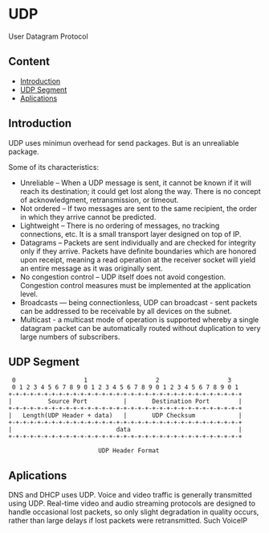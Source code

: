 # UDP
User Datagram Protocol

## Content

<!-- toc -->

- [Introduction](#introduction)
- [UDP Segment](#udp-segment)
- [Aplications](#aplications)

<!-- tocstop -->

## Introduction
UDP uses minimun overhead for send packages. But is an unrealiable package.

Some of its characteristics:
- Unreliable – When a UDP message is sent, it cannot be known if it will reach its destination; it could get lost along the way. There is no concept of acknowledgment, retransmission, or timeout.
- Not ordered – If two messages are sent to the same recipient, the order in which they arrive cannot be predicted.
- Lightweight – There is no ordering of messages, no tracking connections, etc. It is a small transport layer designed on top of IP.
- Datagrams – Packets are sent individually and are checked for integrity only if they arrive. Packets have definite boundaries which are honored upon receipt, meaning a read operation at the receiver socket will yield an entire message as it was originally sent.
- No congestion control – UDP itself does not avoid congestion. Congestion control measures must be implemented at the application level.
- Broadcasts — being connectionless, UDP can broadcast - sent packets can be addressed to be receivable by all devices on the subnet.
-  Multicast - a multicast mode of operation is supported whereby a single datagram packet can be automatically routed without duplication to very large numbers of subscribers.

## UDP Segment

```
 0                   1                   2                   3
 0 1 2 3 4 5 6 7 8 9 0 1 2 3 4 5 6 7 8 9 0 1 2 3 4 5 6 7 8 9 0 1
+-+-+-+-+-+-+-+-+-+-+-+-+-+-+-+-+-+-+-+-+-+-+-+-+-+-+-+-+-+-+-+-+
|          Source Port          |       Destination Port        |
+-+-+-+-+-+-+-+-+-+-+-+-+-+-+-+-+-+-+-+-+-+-+-+-+-+-+-+-+-+-+-+-+
|   Length(UDP Header + data)   |       UDP Checksum            |
+-+-+-+-+-+-+-+-+-+-+-+-+-+-+-+-+-+-+-+-+-+-+-+-+-+-+-+-+-+-+-+-+
|                             data                              |
+-+-+-+-+-+-+-+-+-+-+-+-+-+-+-+-+-+-+-+-+-+-+-+-+-+-+-+-+-+-+-+-+

                         UDP Header Format
```

## Aplications
DNS and DHCP uses UDP.
Voice and video traffic is generally transmitted using UDP. Real-time video and audio streaming protocols are designed to handle occasional lost packets, so only slight degradation in quality occurs, rather than large delays if lost packets were retransmitted. Such VoiceIP
